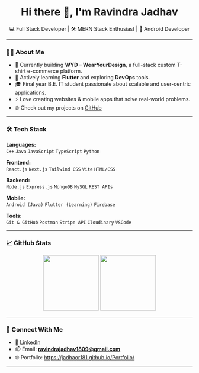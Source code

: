 
<h1 align="center">Hi there 👋, I'm Ravindra Jadhav</h1>
<p align="center">
  💻 Full Stack Developer | 🛠 MERN Stack Enthusiast | 📱 Android Developer  
</p>

---

### 👨‍💻 About Me

- 🔭 Currently building **WYD – WearYourDesign**, a full-stack custom T-shirt e-commerce platform.
- 🌱 Actively learning **Flutter** and exploring **DevOps** tools.
- 🎓 Final year B.E. IT student passionate about scalable and user-centric applications.
- ⚡ Love creating websites & mobile apps that solve real-world problems.
- 🌐 Check out my projects on [GitHub](https://github.com/JadhaoR181)

---

### 🛠️ Tech Stack

**Languages:**  
`C++` `Java` `JavaScript` `TypeScript` `Python`

**Frontend:**  
`React.js` `Next.js` `Tailwind CSS` `Vite` `HTML/CSS`

**Backend:**  
`Node.js` `Express.js` `MongoDB` `MySQL` `REST APIs`

**Mobile:**  
`Android (Java)` `Flutter (Learning)` `Firebase`

**Tools:**  
`Git & GitHub` `Postman` `Stripe API` `Cloudinary` `VSCode`

---

### 📈 GitHub Stats

<p align="center">
  <img src="https://github-readme-stats.vercel.app/api?username=JadhaoR181&show_icons=true&theme=github_dark" height="150" />
  <img src="https://github-readme-streak-stats.herokuapp.com?user=JadhaoR181&theme=dark&hide_border=false" height="150" />
</p>

---

### 🔗 Connect With Me

- 💼 [LinkedIn](https://www.linkedin.com/in/ravindra-jadhav-9116b323a/)
- 📫 Email: **ravindrajadhav1809@gmail.com**
- 🌐 Portfolio: https://jadhaor181.github.io/Portfolio/

---
